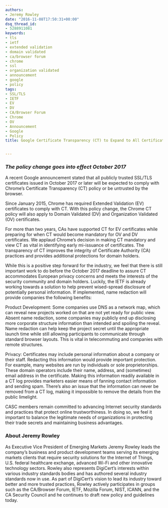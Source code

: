```yaml
---
authors:
- Jeremy Rowley
date: "2016-11-08T17:50:31+00:00"
dsq_thread_id:
- 5288911081
keywords:
- tls
- ietf
- extended validation
- domain validated
- ca/browser forum
- chrome
- ssl
- organization validated
- announcement
- google
- policy
tags:
- SSL/TLS
- IETF
- EV
- DV
- CA/Browser Forum
- Chrome
- OV
- Announcement
- Google
- Policy
title: Google Certificate Transparency (CT) to Expand to All Certificates Types


---
```

### _The policy change goes into effect October 2017_

A recent Google announcement stated that all publicly trusted SSL/TLS certificates issued in October 2017 or later will be expected to comply with Chrome’s Certificate Transparency (CT) policy or be untrusted by the browser.

Since January 2015, Chrome has required Extended Validation (EV) certificates to comply with CT. With this policy change, the Chrome CT policy will also apply to Domain Validated (DV) and Organization Validated (OV) certificates.

For more than two years, CAs have supported CT for EV certificates while preparing for when CT would become mandatory for OV and DV certificates. We applaud Chrome’s decision in making CT mandatory and view CT as vital in identifying early mi-issuance of certificates. The transparency of CT improves the integrity of Certificate Authority (CA) practices and provides additional protections for domain holders.

While this is a positive step forward for the industry, we feel that there is still important work to do before the October 2017 deadline to assure CT accommodates European privacy concerns and meets the interests of the security community and domain holders. Luckily, the IETF is already working towards a solution to help prevent wised-spread disclosure of potentially personal information. If implemented, name redaction will provide companies the following benefits:

Product Development: Some companies use DNS as a network map, which can reveal new projects worked on that are not yet ready for public view. Absent name redaction, some companies may publicly end up disclosing more corporate structure information than intended and spoiling the reveal. Name redaction can help keep the project secret until the appropriate launch time while still allowing participants to communicate through standard browser layouts. This is vital in telecommuting and companies with remote structures.

Privacy: Certificates may include personal information about a company or their staff. Redacting this information would provide important protection. For example, many websites are run by individuals or sole proprietorships. These domain operators include their name, address, and (sometimes) email address in the certificate. Making this information readily available in a CT log provides marketers easier means of fanning contact information and sending spam. There’s also an issue that the information can never be removed from a CT log, making it impossible to remove the details from the public limelight.

CASC members remain committed to advancing Internet security standards and practices that protect online trustworthiness. In doing so, we feel it important to balance the legitimate needs of organizations in protecting their trade secrets and maintaining business advantages.

### About Jeremy Rowley

As Executive Vice President of Emerging Markets Jeremy Rowley leads the company’s business and product development teams serving its emerging markets clients that require security solutions for the Internet of Things, U.S. federal healthcare exchange, advanced Wi-Fi and other innovative technology sectors. Rowley also represents DigiCert’s interests within various industry standards bodies and has authored several industry standards now in use. As part of DigiCert’s vision to lead its industry toward better and more trusted practices, Rowley actively participates in groups such as the CA/Browser Forum, IETF, Mozilla Forum, NIST, ICANN, and the CA Security Council and he continues to draft new policy and guidelines today.